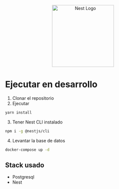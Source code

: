 <p align="center">
  <a href="http://nestjs.com/" target="blank"><img src="https://nestjs.com/img/logo-small.svg" width="200" alt="Nest Logo" /></a>
</p>

# Ejecutar en desarrollo

1. Clonar el repositorio
2. Ejecutar

```sh
yarn install
```

3. Tener Nest CLI instalado

```sh
npm i -g @nestjs/cli
```

4. Levantar la base de datos

```sh
docker-compose up -d
```

## Stack usado

* Postgresql
* Nest
